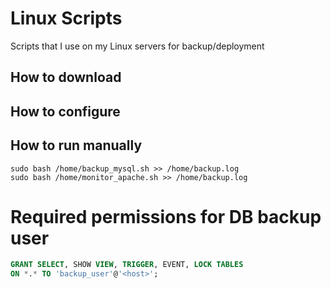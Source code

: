 # Linux Scripts
Scripts that I use on my Linux servers for backup/deployment

## How to download
## How to configure

## How to run manually

```shell
sudo bash /home/backup_mysql.sh >> /home/backup.log
sudo bash /home/monitor_apache.sh >> /home/backup.log
```

# Required permissions for DB backup user
```sql
GRANT SELECT, SHOW VIEW, TRIGGER, EVENT, LOCK TABLES
ON *.* TO 'backup_user'@'<host>';
```
